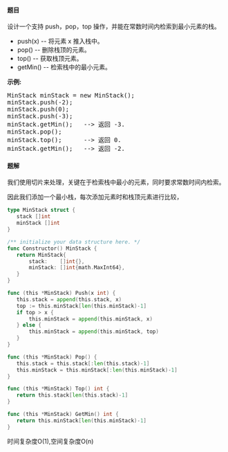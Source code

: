 #### 题目
<p>设计一个支持 push，pop，top 操作，并能在常数时间内检索到最小元素的栈。</p>

<ul>
	<li>push(x)&nbsp;-- 将元素 x 推入栈中。</li>
	<li>pop()&nbsp;-- 删除栈顶的元素。</li>
	<li>top()&nbsp;-- 获取栈顶元素。</li>
	<li>getMin() -- 检索栈中的最小元素。</li>
</ul>

<p><strong>示例:</strong></p>

<pre>MinStack minStack = new MinStack();
minStack.push(-2);
minStack.push(0);
minStack.push(-3);
minStack.getMin();   --&gt; 返回 -3.
minStack.pop();
minStack.top();      --&gt; 返回 0.
minStack.getMin();   --&gt; 返回 -2.
</pre>


 #### 题解
 我们使用切片来处理，关键在于检索栈中最小的元素，同时要求常数时间内检索。
 
 因此我们添加一个最小栈，每次添加元素时和栈顶元素进行比较，
 ```go
type MinStack struct {
	stack []int
	minStack []int
}

/** initialize your data structure here. */
func Constructor() MinStack {
	return MinStack{
		stack:    []int{},
		minStack: []int{math.MaxInt64},
	}
}

func (this *MinStack) Push(x int) {
	this.stack = append(this.stack, x)
	top := this.minStack[len(this.minStack)-1]
	if top > x {
		this.minStack = append(this.minStack, x)
	} else {
		this.minStack = append(this.minStack, top)
	}
}

func (this *MinStack) Pop() {
	this.stack = this.stack[:len(this.stack)-1]
	this.minStack = this.minStack[:len(this.minStack)-1]
}

func (this *MinStack) Top() int {
	return this.stack[len(this.stack)-1]
}

func (this *MinStack) GetMin() int {
	return this.minStack[len(this.minStack)-1]
}
```
 时间复杂度O(1),空间复杂度O(n)